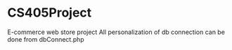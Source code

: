 # CS405Project
E-commerce web store project
All personalization of db connection can be done from dbConnect.php

